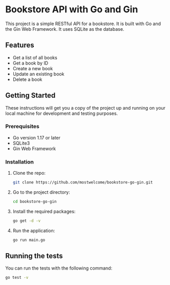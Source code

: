# Bookstore API with Go and Gin

This project is a simple RESTful API for a bookstore. It is built with Go and the Gin Web Framework. It uses SQLite as the database.

## Features

- Get a list of all books
- Get a book by ID
- Create a new book
- Update an existing book
- Delete a book

## Getting Started

These instructions will get you a copy of the project up and running on your local machine for development and testing purposes.

### Prerequisites

- Go version 1.17 or later
- SQLite3
- Gin Web Framework

### Installation

1. Clone the repo:
    ```sh
    git clone https://github.com/mostwelcome/bookstore-go-gin.git
    ```
2. Go to the project directory:
    ```sh
    cd bookstore-go-gin
    ```
3. Install the required packages:
    ```sh
    go get -d -v
    ```
4. Run the application:
    ```sh
    go run main.go
    ```

## Running the tests

You can run the tests with the following command:
```sh
go test -v
